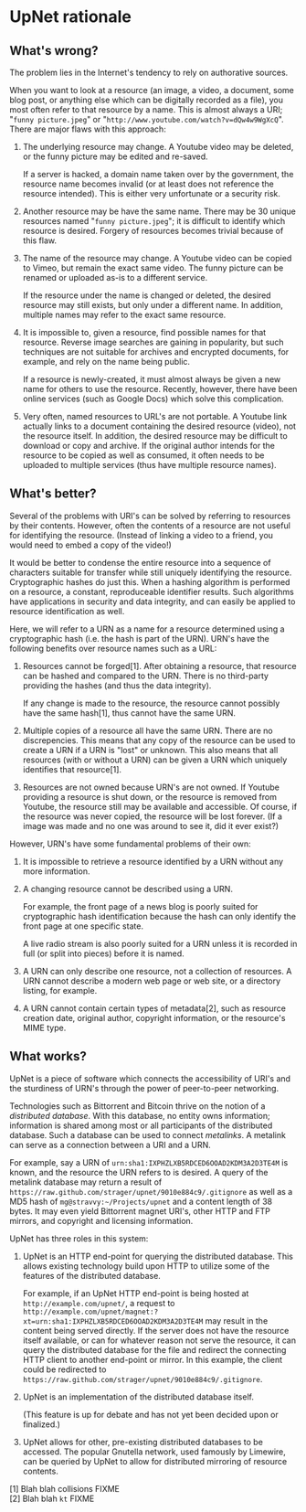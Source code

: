 # UpNet rationale

## What's wrong?

The problem lies in the Internet's tendency to rely on authorative sources.

When you want to look at a resource (an image, a video, a document, some blog
post, or anything else which can be digitally recorded as a file), you most
often refer to that resource by a name.  This is almost always a URI; "`funny
picture.jpeg`" or "`http://www.youtube.com/watch?v=dQw4w9WgXcQ`".  There are
major flaws with this approach:

1.  The underlying resource may change.  A Youtube video may be deleted, or the
    funny picture may be edited and re-saved.

    If a server is hacked, a domain name taken over by the government, the
    resource name becomes invalid (or at least does not reference the resource
    intended).  This is either very unfortunate or a security risk.

2.  Another resource may be have the same name.  There may be 30 unique
    resources named "`funny picture.jpeg`"; it is difficult to identify which
    resource is desired.  Forgery of resources becomes trivial because of this
    flaw.

3.  The name of the resource may change.  A Youtube video can be copied to
    Vimeo, but remain the exact same video.  The funny picture can be renamed or
    uploaded as-is to a different service.

    If the resource under the name is changed or deleted, the desired resource
    may still exists, but only under a different name.  In addition, multiple
    names may refer to the exact same resource.

4.  It is impossible to, given a resource, find possible names for that
    resource.  Reverse image searches are gaining in popularity, but such
    techniques are not suitable for archives and encrypted documents, for
    example, and rely on the name being public.

    If a resource is newly-created, it must almost always be given a new name
    for others to use the resource.  Recently, however, there have been online
    services (such as Google Docs) which solve this complication.

5.  Very often, named resources to URL's are not portable.  A Youtube link
    actually links to a document containing the desired resource (video), not
    the resource itself.  In addition, the desired resource may be difficult to
    download or copy and archive.  If the original author intends for the
    resource to be copied as well as consumed, it often needs to be uploaded to
    multiple services (thus have multiple resource names).

## What's better?

Several of the problems with URI's can be solved by referring to resources by
their contents.  However, often the contents of a resource are not useful for
identifying the resource.  (Instead of linking a video to a friend, you would
need to embed a copy of the video!)

It would be better to condense the entire resource into a sequence of characters
suitable for transfer while still uniquely identifying the resource.
Cryptographic hashes do just this.  When a hashing algorithm is performed on a
resource, a constant, reproduceable identifier results.  Such algorithms have
applications in security and data integrity, and can easily be applied to
resource identification as well.

Here, we will refer to a URN as a name for a resource determined using a
cryptographic hash (i.e. the hash is part of the URN).  URN's have the following
benefits over resource names such as a URL:

1.  Resources cannot be forged[1].  After obtaining a resource, that resource
    can be hashed and compared to the URN.  There is no third-party providing
    the hashes (and thus the data integrity).

    If any change is made to the resource, the resource cannot possibly have the
    same hash[1], thus cannot have the same URN.

2.  Multiple copies of a resource all have the same URN.  There are no
    discrepencies.  This means that any copy of the resource can be used to
    create a URN if a URN is "lost" or unknown.  This also means that all
    resources (with or without a URN) can be given a URN which uniquely
    identifies that resource[1].

3.  Resources are not owned because URN's are not owned.  If Youtube providing a
    resource is shut down, or the resource is removed from Youtube, the resource
    still may be available and accessible.  Of course, if the resource was never
    copied, the resource will be lost forever.  (If a image was made and no one
    was around to see it, did it ever exist?)

However, URN's have some fundamental problems of their own:

1.  It is impossible to retrieve a resource identified by a URN without any more
    information.

2.  A changing resource cannot be described using a URN.

    For example, the front page of a news blog is poorly suited for
    cryptographic hash identification because the hash can only identify the
    front page at one specific state.

    A live radio stream is also poorly suited for a URN unless it is recorded in
    full (or split into pieces) before it is named.

3.  A URN can only describe one resource, not a collection of resources.  A URN
    cannot describe a modern web page or web site, or a directory listing, for
    example.

4.  A URN cannot contain certain types of metadata[2], such as resource creation
    date, original author, copyright information, or the resource's MIME type.

## What works?

UpNet is a piece of software which connects the accessibility of URI's and the
sturdiness of URN's through the power of peer-to-peer networking.

Technologies such as Bittorrent and Bitcoin thrive on the notion of a
*distributed database*.  With this database, no entity owns information;
information is shared among most or all participants of the distributed
database.  Such a database can be used to connect *metalinks*.  A metalink can
serve as a connection between a URI and a URN.

For example, say a URN of `urn:sha1:IXPHZLXB5RDCED6OOAD2KDM3A2D3TE4M` is known,
and the resource the URN refers to is desired.  A query of the metalink database
may return a result of
`https://raw.github.com/strager/upnet/9010e884c9/.gitignore` as well as a
MD5 hash of `mg@stravvy:~/Projects/upnet` and a content length of 38 bytes.  It
may even yield Bittorrent magnet URI's, other HTTP and FTP mirrors, and
copyright and licensing information.

UpNet has three roles in this system:

1.  UpNet is an HTTP end-point for querying the distributed database.  This
    allows existing technology build upon HTTP to utilize some of the features
    of the distributed database.

    For example, if an UpNet HTTP end-point is being hosted at
    `http://example.com/upnet/`, a request to
    `http://example.com/upnet/magnet:?xt=urn:sha1:IXPHZLXB5RDCED6OOAD2KDM3A2D3TE4M`
    may result in the content being served directly.  If the server does not
    have the resource itself available, or can for whatever reason not serve the
    resource, it can query the distributed database for the file and redirect
    the connecting HTTP client to another end-point or mirror.  In this example,
    the client could be redirected to
    `https://raw.github.com/strager/upnet/9010e884c9/.gitignore`.

2.  UpNet is an implementation of the distributed database itself.

    (This feature is up for debate and has not yet been decided upon or
    finalized.)

3.  UpNet allows for other, pre-existing distributed databases to be accessed.
    The popular Gnutella network, used famously by Limewire, can be queried by
    UpNet to allow for distributed mirroring of resource contents.

[1] Blah blah collisions FIXME  
[2] Blah blah `kt` FIXME
